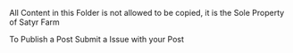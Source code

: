 All Content in this Folder is not allowed to be copied, it is the Sole Property of Satyr Farm


To Publish a Post Submit a Issue with your Post
